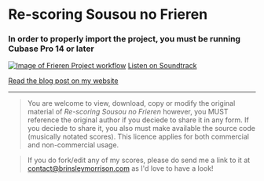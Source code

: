 # Re-scoring Sousou no Frieren
### In order to properly import the project, you must be running Cubase Pro 14 or later
[![Image of Frieren Project workflow](https://github.com/user-attachments/assets/e5373116-dcb8-4225-a38b-7ea486c1e45b)](https://raw.githubusercontent.com/Brinsleym/Frieren/refs/heads/main/Frieren.jpg)
[Listen on Soundtrack]()

[Read the blog post on my website](https://brinsleymorrison.com/compositions/re-scoring-sousou-no-frieren/)
  
---
> You are welcome to view, download, copy or modify the original material of *Re-scoring Sousou no Frieren* however, you MUST reference the original author if you deciede to share it in any form. If you deciede to share it, you also must make available the source code (musically notated scores). This licence applies for both commercial and non-commercial usage.

> If you do fork/edit any of my scores, please do send me a link to it at contact@brinsleymorrison.com as I'd love to have a look!

